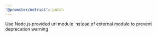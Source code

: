 ```yaml
---
'@promster/metrics': patch
---
```


Use Node.js provided url module instead of external module to prevent deprecation warning
